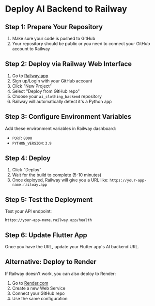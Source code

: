 # Deploy AI Backend to Railway

## Step 1: Prepare Your Repository
1. Make sure your code is pushed to GitHub
2. Your repository should be public or you need to connect your GitHub account to Railway

## Step 2: Deploy via Railway Web Interface
1. Go to [Railway.app](https://railway.app/)
2. Sign up/Login with your GitHub account
3. Click "New Project"
4. Select "Deploy from GitHub repo"
5. Choose your `ai_clothing_backend` repository
6. Railway will automatically detect it's a Python app

## Step 3: Configure Environment Variables
Add these environment variables in Railway dashboard:
- `PORT`: `8000`
- `PYTHON_VERSION`: `3.9`

## Step 4: Deploy
1. Click "Deploy"
2. Wait for the build to complete (5-10 minutes)
3. Once deployed, Railway will give you a URL like: `https://your-app-name.railway.app`

## Step 5: Test the Deployment
Test your API endpoint:
```
https://your-app-name.railway.app/health
```

## Step 6: Update Flutter App
Once you have the URL, update your Flutter app's AI backend URL.

## Alternative: Deploy to Render
If Railway doesn't work, you can also deploy to Render:
1. Go to [Render.com](https://render.com/)
2. Create a new Web Service
3. Connect your GitHub repo
4. Use the same configuration 